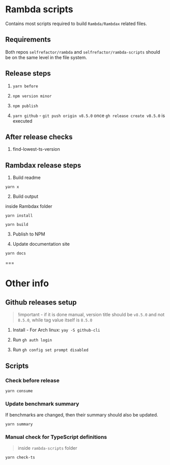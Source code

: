 # Rambda scripts

Contains most scripts required to build `Rambda/Rambdax` related files.

## Requirements

Both repos `selfrefactor/rambda` and `selfrefactor/rambda-scripts` should be on the same level in the file system.

## Release steps

1. `yarn before`

2. `npm version minor`

3. `npm publish`

4. `yarn github`  - `git push origin v8.5.0` once `gh release create v8.5.0` is executed

## After release checks

1. find-lowest-ts-version 

## Rambdax release steps

1. Build readme

`yarn x`

2. Build output

inside Rambdax folder

`yarn install`

`yarn build`

3. Publish to NPM

4. Update documentation site

`yarn docs`

===
# Other info

## Github releases setup

> !important - if it is done manual, version title should be `v8.5.0` and not `8.5.0`, while tag value itself is `8.5.0`

1. Install - For Arch linux: `yay -S github-cli`

2. Run `gh auth login`

3. Run `gh config set prompt disabled`

## Scripts

### Check before release

`yarn consume`

### Update benchmark summary

If benchmarks are changed, then their summary should also be updated.

`yarn summary`

### Manual check for TypeScript definitions

> inside `rambda-scripts` folder

`yarn check-ts`